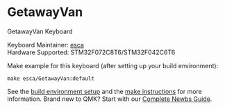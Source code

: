 # GetawayVan

GetawayVan Keyboard

Keyboard Maintainer: [esca](https://github.com/esca47)  
Hardware Supported: STM32F072C8T6/STM32F042C6T6  

Make example for this keyboard (after setting up your build environment):

    make esca/GetawayVan:default

See the [build environment setup](https://docs.qmk.fm/#/getting_started_build_tools) and the [make instructions](https://docs.qmk.fm/#/getting_started_make_guide) for more information. Brand new to QMK? Start with our [Complete Newbs Guide](https://docs.qmk.fm/#/newbs).
